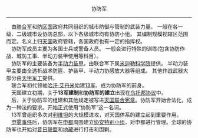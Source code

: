 <p align="center">协防军</p>  

******

&emsp;由[联合军](UA.md)和[防区国]()政府共同组织的城市防御与管制的武装力量。
一般在各一级、二级城市设协防总部，以下各级城市均有协防小组。
其编制规模视辖区范围而定。名义上归[天国]()政府管辖，各国政府也有一定的指挥权。  
&emsp;协防军成员主要为各国士兵或警备人员。
一般会进行特殊的训练(包含协防作战、城防工事、半动力装甲使用等科目）。  
&emsp;协防军的主要装备为[半动力装甲]()，由联合军下属[米迦勒科学院]()提供。
半动力装甲主要由全透析战术防盔、护装甲、半动力协感放大器等组成。
其他作战武器大部分由[天甲军工](TianJia.md)提供。  
&emsp;联合军初代领袖[哈汗·艾丹米]()始建[13军]()，成为协防军的前身。  
&emsp;天国建立初期，关于**13军建制**和**协防军的建立**出现在[乌托邦协议]()中。  
&emsp;后，关于协防军的组建和其他规定被写进[天国联合宪章]()。协防军开始合法化，成为一种法的要求。开始正式使用“协防军”这一名词。  
&emsp;13军曾组织多次对[利维坦]()的大规模进攻，对天国体系的建立起到重要作用。  
&emsp;[申雾事件]()后，协防军在[申都]()周围建立[协安特别小组]()，对申都进行管理。全球的协防军也开始对[昔日联盟]()和[地藏](dizang.md)进行打击和围剿。  

